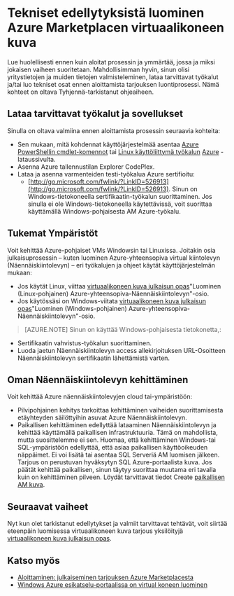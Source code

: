 <properties
   pageTitle="Tekniset edellytyksistä virtuaalikoneen näköistiedoston luominen Azure Marketplacen | Microsoft Azure"
   description="Tietoja luominen ja käyttöönotto virtuaalikoneen kuva Azure Marketplacesta muiden ostaa koskevat vaatimukset."
   services="marketplace-publishing"
   documentationCenter=""
   authors="HannibalSII"
   manager="hascipio"
   editor=""/>

<tags
  ms.service="marketplace"
  ms.devlang="na"
  ms.topic="article"
  ms.tgt_pltfrm="Azure"
  ms.workload="na"
  ms.date="04/29/2016"
  ms.author="hascipio; v-divte"/>

# <a name="technical-prerequisites-for-creating-a-virtual-machine-image-for-the-azure-marketplace"></a>Tekniset edellytyksistä luominen Azure Marketplacen virtuaalikoneen kuva
Lue huolellisesti ennen kuin aloitat prosessin ja ymmärtää, jossa ja miksi jokaisen vaiheen suoritetaan. Mahdollisimman hyvin, sinun olisi yritystietojen ja muiden tietojen valmisteleminen, lataa tarvittavat työkalut ja/tai luo tekniset osat ennen aloittamista tarjouksen luontiprosessi. Nämä kohteet on oltava Tyhjennä-tarkistanut ohjeaiheen.  

## <a name="download-needed-tools--applications"></a>Lataa tarvittavat työkalut ja sovellukset
Sinulla on oltava valmiina ennen aloittamista prosessin seuraavia kohteita:

- Sen mukaan, mitä kohdennat käyttöjärjestelmää asentaa [Azure PowerShellin cmdlet-komennot](https://www.microsoft.com/web/handlers/webpi.ashx/getinstaller/WindowsAzurePowershellGet.3f.3f.3fnew.appids) tai [Linux käyttöliittymä työkalun](https://go.microsoft.com/fwlink/?LinkId=253472&clcid=0x409) [Azure](https://azure.microsoft.com/downloads/) -lataussivulta.
- Asenna Azure tallennustilan Explorer CodePlex.
- Lataa ja asenna varmenteiden testi-työkalua Azure sertifioitu:
  - [http://go.microsoft.com/fwlink/?LinkID=526913](http://go.microsoft.com/fwlink/?LinkID=526913). Sinun on Windows-tietokoneella sertifikaatin-työkalun suorittaminen. Jos sinulla ei ole Windows-tietokoneella käytettävissä, voit suorittaa käyttämällä Windows-pohjaisesta AM Azure-työkalu.

## <a name="platforms-supported"></a>Tukemat Ympäristöt
Voit kehittää Azure-pohjaiset VMs Windowsin tai Linuxissa. Joitakin osia julkaisuprosessin – kuten luominen Azure-yhteensopiva virtual kiintolevyn (Näennäiskiintolevyn) – eri työkalujen ja ohjeet käytät käyttöjärjestelmän mukaan:  

- Jos käytät Linux, viittaa [virtuaalikoneen kuva julkaisun opas](marketplace-publishing-vm-image-creation.md)"Luominen (Linux-pohjainen) Azure-yhteensopiva-Näennäiskiintolevyn"-osio.
- Jos käytössäsi on Windows-viitata [virtuaalikoneen kuva julkaisun opas](marketplace-publishing-vm-image-creation.md)"Luominen (Windows-pohjainen) Azure-yhteensopiva-Näennäiskiintolevyn"-osio.

> [AZURE.NOTE] Sinun on käyttää Windows-pohjaisesta tietokonetta,:
- Sertifikaatin vahvistus-työkalun suorittaminen.
- Luoda jaetun Näennäiskiintolevyn access allekirjoituksen URL-Osoitteen Näennäiskiintolevyn sertifikaatin lähettämistä varten.

## <a name="develop-your-vhd"></a>Oman Näennäiskiintolevyn kehittäminen
Voit kehittää Azure näennäiskiintolevyjen cloud tai-ympäristöön:

- Pilvipohjainen kehitys tarkoittaa kehittäminen vaiheiden suorittamisesta etäyhteyden säilöttyihin asuvat Azure Näennäiskiintolevyn.
- Paikallisen kehittäminen edellyttää lataaminen Näennäiskiintolevyn ja kehittää käyttämällä paikallisen infrastruktuuria. Tämä on mahdollista, mutta suosittelemme ei sen. Huomaa, että kehittäminen Windows-tai SQL-ympäristöön edellyttää, että asiaa paikallisen käyttöoikeuden näppäimet. Ei voi lisätä tai asentaa SQL Serveriä AM luomisen jälkeen. Tarjous on perustuvan hyväksytyn SQL Azure-portaalista kuva. Jos päätät kehittää paikallisen, sinun täytyy suorittaa muutama eri tavalla kuin on kehittäminen pilveen. Löydät tarvittavat tiedot Create [paikallisen AM kuva](marketplace-publishing-vm-image-creation-on-premise.md).

## <a name="next-steps"></a>Seuraavat vaiheet
Nyt kun olet tarkistanut edellytykset ja valmiit tarvittavat tehtävät, voit siirtää eteenpäin luomisessa virtuaalikoneen kuva tarjous yksilöityjä [virtuaalikoneen kuva julkaisun opas](marketplace-publishing-vm-image-creation.md).

## <a name="see-also"></a>Katso myös
- [Aloittaminen: julkaiseminen tarjouksen Azure Marketplacesta](marketplace-publishing-getting-started.md)
- [Windows Azure esikatselu-portaalissa on virtual koneen luominen](../virtual-machines/virtual-machines-windows-hero-tutorial.md)


[link-acct-creation]:marketplace-publishing-accounts-creation-registration.md
